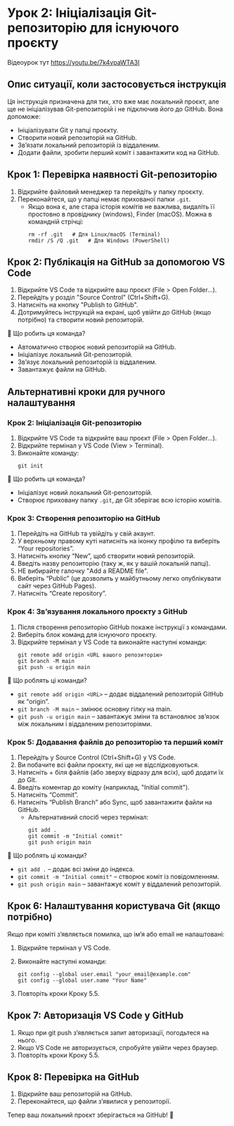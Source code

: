 # Урок 2: Ініціалізація Git-репозиторію для існуючого проєкту
Відеоурок тут https://youtu.be/7k4vpaWTA3I
## Опис ситуації, коли застосовується інструкція

Ця інструкція призначена для тих, хто вже має локальний проєкт, але ще не ініціалізував Git-репозиторій і не підключив його до GitHub. Вона допоможе:
- Ініціалізувати Git у папці проєкту.
- Створити новий репозиторій на GitHub.
- Зв’язати локальний репозиторій із віддаленим.
- Додати файли, зробити перший коміт і завантажити код на GitHub.

## Крок 1: Перевірка наявності Git-репозиторію
1. Відкрийте файловий менеджер та перейдіть у папку проєкту.
2. Переконайтеся, що у папці немає прихованої папки `.git`.
   - Якщо вона є, але стара історія комітів не важлива, видаліть її простовно в провіднику (windows), Finder (macOS). Можна в командній стрічці:
     ```
     rm -rf .git   # Для Linux/macOS (Terminal)
     rmdir /S /Q .git   # Для Windows (PowerShell)
     ```

## Крок 2: Публікація на GitHub за допомогою VS Code
1. Відкрийте VS Code та відкрийте ваш проєкт (File > Open Folder...).
2. Перейдіть у розділ "Source Control" (Ctrl+Shift+G).
3. Натисніть на кнопку "Publish to GitHub".
4. Дотримуйтесь інструкцій на екрані, щоб увійти до GitHub (якщо потрібно) та створити новий репозиторій.

🔹 Що робить ця команда?
- Автоматично створює новий репозиторій на GitHub.
- Ініціалізує локальний Git-репозиторій.
- Зв’язує локальний репозиторій із віддаленим.
- Завантажує файли на GitHub.

## Альтернативні кроки для ручного налаштування

### Крок 2: Ініціалізація Git-репозиторію
1. Відкрийте VS Code та відкрийте ваш проєкт (File > Open Folder...).
2. Відкрийте термінал у VS Code (View > Terminal).
3. Виконайте команду:
   ```
   git init
   ```

🔹 Що робить ця команда?
- Ініціалізує новий локальний Git-репозиторій.
- Створює приховану папку `.git`, де Git зберігає всю історію комітів.

### Крок 3: Створення репозиторію на GitHub
1. Перейдіть на GitHub та увійдіть у свій акаунт.
2. У верхньому правому куті натисніть на іконку профілю та виберіть “Your repositories”.
3. Натисніть кнопку “New”, щоб створити новий репозиторій.
4. Введіть назву репозиторію (таку ж, як у вашій локальній папці).
5. НЕ вибирайте галочку "Add a README file".
6. Виберіть “Public” (це дозволить у майбутньому легко опублікувати сайт через GitHub Pages).
7. Натисніть “Create repository”.

### Крок 4: Зв’язування локального проєкту з GitHub
1. Після створення репозиторію GitHub покаже інструкції з командами.
2. Виберіть блок команд для існуючого проєкту.
3. Відкрийте термінал у VS Code та виконайте наступні команди:
   ```
   git remote add origin <URL вашого репозиторію>
   git branch -M main
   git push -u origin main
   ```

🔹 Що роблять ці команди?
- `git remote add origin <URL>` – додає віддалений репозиторій GitHub як “origin”.
- `git branch -M main` – змінює основну гілку на main.
- `git push -u origin main` – завантажує зміни та встановлює зв’язок між локальним і віддаленим репозиторіями.

### Крок 5: Додавання файлів до репозиторію та перший коміт
1. Перейдіть у Source Control (Ctrl+Shift+G) у VS Code.
2. Ви побачите всі файли проєкту, які ще не відслідковуються.
3. Натисніть + біля файлів (або зверху відразу для всіх), щоб додати їх до Git.
4. Введіть коментар до коміту (наприклад, "Initial commit").
5. Натисніть “Commit”.
6. Натисніть “Publish Branch” або Sync, щоб завантажити файли на GitHub.
   - Альтернативний спосіб через термінал:
     ```
     git add .
     git commit -m "Initial commit"
     git push origin main
     ```

🔹 Що роблять ці команди?
- `git add .` – додає всі зміни до індекса.
- `git commit -m "Initial commit"` – створює коміт із повідомленням.
- `git push origin main` – завантажує коміт у віддалений репозиторій.

## Крок 6: Налаштування користувача Git (якщо потрібно)

Якщо при коміті з’являється помилка, що ім’я або email не налаштовані:
1. Відкрийте термінал у VS Code.
2. Виконайте наступні команди:
   ```
   git config --global user.email "your_email@example.com"
   git config --global user.name "Your Name"
   ```

3. Повторіть кроки Кроку 5.5.

## Крок 7: Авторизація VS Code у GitHub
1. Якщо при git push з’являється запит авторизації, погодьтеся на нього.
2. Якщо VS Code не авторизується, спробуйте увійти через браузер.
3. Повторіть кроки Кроку 5.5.

## Крок 8: Перевірка на GitHub
1. Відкрийте ваш репозиторій на GitHub.
2. Переконайтеся, що файли з’явилися у репозиторії.

Тепер ваш локальний проєкт зберігається на GitHub! 🚀
